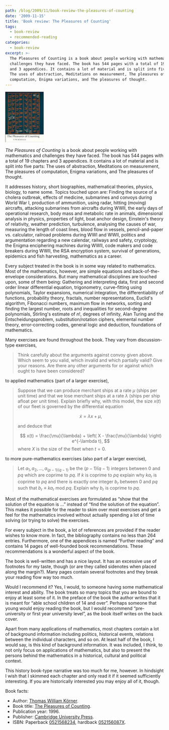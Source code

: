 ```yaml
---
path: /blog/2009/11/book-review-the-pleasures-of-counting
date: '2009-11-15'
title: 'Book review: The Pleasures of Counting'
tags:
  - book-review
  - recommended-reading
categories:
  - book-review
excerpt: >-
  The Pleasures of Counting is a book about people working with mathematics and
  challenges they have faced. The book has 544 pages with a total of 19 chapters
  and 3 appendices. It contains a lot of material and is split into five parts:
  The uses of abstraction, Meditations on measurement, The pleasures of
  computation, Enigma variations, and The pleasures of thought.
---
```

<div class="pull-right"><a href="https://en.wikipedia.org/wiki/Special:BookSources/0521568234"><img src="/media/books/korner.jpg" alt=""></a></div>

*The Pleasures of Counting* is a book about people working with mathematics and challenges they have faced. The book has 544 pages with a total of 19 chapters and 3 appendices. It contains a lot of material and is split into five parts: The uses of abstraction, Meditations on measurement, The pleasures of computation, Enigma variations, and The pleasures of thought.

It addresses history, short biographies, mathematical theories, physics, biology, to name some. Topics touched upon are: Finding the source of a cholera outbreak, effects of medicine, submarines and convoys during World War I, production of ammunition, using radar, hitting (moving) aircrafts, attacking submarines from aircrafts during WWII, the early days of operational research, body mass and metabolic rate in animals, dimensional analysis in physics, properties of light, boat anchor design, Einstein's theory of relativity, weather prediction, turbulence, analysing the causes of war, measuring the length of coast lines, blood flow in vessels, pencil-and-paper vs. calculator, railroad problems during WWI and WWII, politics and argumentation regarding a new calendar, railways and safety, cryptology, the Enigma enciphering machines during WWII, code makers and code breakers during WWII, the RSA encryption system, survival of generations, epidemics and fish harvesting, mathematics as a career.

Every subject treated in the book is in some way related to mathematics. Most of the mathematics, however, are simple equations and back-of-the-envelope considerations. But many mathematical disciplines are touched upon, some of them being: Gathering and interpreting data, first and second order linear differential equation, trigonometry, curve-fitting using polynomials, Taylor expansions, numerical integration, the differentiability of functions, probability theory, fractals, number representations, Euclid's algorithm, Fibonacci numbers, maximum flow in networks, sorting and finding the largest number, roots and inequalities for second-degree polynomials, Stirling's estimate of $n!$, degrees of infinity, Alan Turing and the Entscheidungsproblem, substitution/rotation ciphers, elemental number theory, error-correcting codes, general logic and deduction, foundations of mathematics.

Many exercises are found throughout the book. They vary from discussion-type exercises,

> Think carefully about the arguments against convoy given above. Which seem to you valid, which invalid and which partially valid? Give your reasons. Are there any other arguments for or against which ought to have been considered?

to applied mathematics (part of a larger exercise),

> Suppose that we can produce merchant ships at a rate $\mu$ (ships per unit time) and that we lose merchant ships at a rate $\lambda$ (ships per ship afloat per unit time). Explain briefly why, with this model, the size $x(t)$ of our fleet is governed by the differential equation
>
> $$
\dot{x} = \lambda x + \mu,
$$
>
> and deduce that
>
> $$
x(t) = \frac{\mu}{\lambda} + \left( X - \frac{\mu}{\lambda} \right) e^{-\lambda t},
$$
> where $X$ is the size of the fleet when $t=0$.

to more pure-mathematics exercises (also part of a larger exercise),

> Let $a_1, a_2, \ldots, a_{(p-1)(q-1)}$ be the $(p-1)(q-1)$ integers between $0$ and $p q$ which are coprime to $p q$. If $k$ is coprime to $p q$ explain why $k a_r$ is coprime to $p q$ and there is exactly one integer $b_r$ between $0$ and $p q$ such that $b_r \equiv k a_r \text{ mod } p q$. Explain why $b_r$ is coprime to $p q$.

Most of the mathematical exercises are formulated as &#8220;show that the solution of the equation is &#8230;&#8221; instead of &#8220;find the solution of the equation&#8221;. This makes it possible for the reader to skim over most exercises and get a feel for the mathematics involved without actually spending a lot of time solving (or trying to solve) the exercises.

For every subject in the book, a lot of references are provided if the reader wishes to know more. In fact, the bibliography contains no less than 264 entries. Furthermore, one of the appendices is named &#8220;Further reading&#8221; and contains 14 pages of well-founded book recommendations. These recommendations is a wonderful aspect of the book.

The book is well-written and has a nice layout. It has an excessive use of footnotes for my taste, though (or are they called sidenotes when placed along the margin?). Many pages contain several footnotes and they break your reading flow way too much.

Would I recommend it? Yes, I would, to someone having some mathematical interest and ability. The book treats so many topics that you are bound to enjoy at least some of it. In the preface of the book the author writes that it is meant for &#8220;able school children of 14 and over&#8221;. Perhaps someone that young would enjoy reading the book, but I would recommend &#8220;pre-university or first year university level&#8221;, as the book itself writes on the back cover.

Apart from many applications of mathematics, most chapters contain a lot of background information including politics, historical events, relations between the individual characters, and so on. At least half of the book, I would say, is this kind of background information. It was included, I think, to not only focus on applications of mathematics, but also to present the persons behind the mathematics in a historical, cultural and political context.

This history book-type narrative was too much for me, however. In hindsight I wish that I skimmed each chapter and only read it if it seemed sufficiently interesting. If you are historically interested you may enjoy all of it, though.

Book facts:

*   Author: [Thomas William K&ouml;rner](https://www.dpmms.cam.ac.uk/~twk/).
*   Book title: [The Pleasures of Counting](https://www.dpmms.cam.ac.uk/~twk/my-book.html).
*   Publication year: 1996.
*   Publisher: [Cambridge University Press](http://www.cambridge.org).
*   ISBN: Paperback [0521568234](http://en.wikipedia.org/w/index.php?title=Special:BookSources&isbn=0521568234), hardback [052156087X](http://en.wikipedia.org/w/index.php?title=Special:BookSources&isbn=052156087X).

